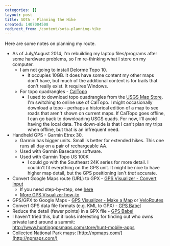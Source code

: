 ```yaml
---
categories: []
layout: post
title: SOTA - Planning the Hike
created: 1407004508
redirect_from: /content/sota-planning-hike
---
```

Here are some notes on planning my route.  

* As of July/August 2014, I'm rebuilding my laptop files/programs after some hardware problems, so I'm re-thinking what I store on my computer.
    * I am not going to install Delorme Topo 10.
        * It occupies 10GB. It does have some content my other maps don't have, but much of the additional content is for trails that don't really exist.  It requires Windows.
    * For topo quadrangles -  [CalTopo](http://caltopo.com/map.html#ll=35.08725,-83.65303&z=6&b=t)
        * I used to download topo quadrangles from the [USGS Map Store](http://store.usgs.gov/b2c_usgs/usgs/maplocator/(xcm=r3standardpitrex_prd&layout=6_1_61_48&uiarea=2&ctype=areaDetails&carea=$ROOT)/.do).  I'm switching to online use of CalTopo.  I might occasionally download a topo - perhaps a historical edition of a map to see roads that aren't shown on current maps.  If CalTopo goes offline, I can go back to downloading USGS quads.  For now, I'll avoid having the local data.  The down-side is that I can't plan my trips when offline, but that is an infrequent need.
* Handheld GPS - Garmin Etrex 30.
    * Garmin has bigger units. Small is better for extended hikes. This one runs all day on a pair of rechargeable AA.
    * Used with Garmin Basecamp software.
    * Used with Garmin Topo US 100K
        * I could go with the Southeast 24K series for more detail.  I couldn't fit everything on the GPS unit.  It might be nice to have higher map detail, but the GPS positioning isn't *that* accurate.
* Convert Google Maps route (URL) to GPX - [GPS Visualizer - Convert Input](http://www.gpsvisualizer.com/convert_input)
    * If you need step-by-step, see [here](http://bedsforcyclists.co.uk/articles/2014/04/13/how-to-plan-a-route-in-google-maps-and-export-it-to-gpx-your-phone/)
    * [More GPS Visualizer how-to](http://www.advrider.com/forums/showthread.php?t=673522)
* GPS/GPX to Google Maps - [GPS Visualizer - Make a Map](http://www.gpsvisualizer.com/map_input) or [VeloRoutes](http://veloroutes.org/upload/)
* Convert GPS data file formats (e.g. KML to GPX) - [GPS Babel](http://www.gpsbabel.org/capabilities.html)
* Reduce the detail (fewer points) in a GPX file - [GPS Babel](http://www.gpsbabel.org/capabilities.html)
* I haven't tried this, but it looks interesting for finding out who owns private land around a summit: http://www.huntinggpsmaps.com/store/hunt-mobile-apps
* Collected National Park maps: [http://npmaps.com/](http://npmaps.com/)

